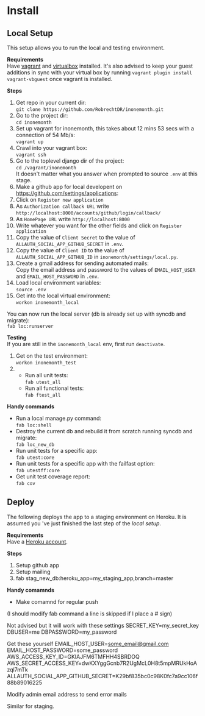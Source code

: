 # Install

## Local Setup

This setup allows you to run the local and testing environment.

**Requirements**   
Have [vagrant](http://www.vagrantup.com/downloads) and [virtualbox](https://www.virtualbox.org/wiki/Downloads) installed. It's also advised to keep your guest additions in sync with your virtual box by  running `vagrant plugin install vagrant-vbguest` once vagrant is installed.


**Steps**

1. Get repo in your current dir:  
  `git clone https://github.com/RobrechtDR/inonemonth.git`
2. Go to the project dir:  
  `cd inonemonth`
3. Set up vagrant for inonemonth, this takes about 12 mins 53 secs with a connection of 54 Mb/s:   
  `vagrant up`
4. Crawl into your vagrant box:  
   `vagrant ssh`  
5. Go to the toplevel django dir of the project:   
  `cd /vagrant/inonemonth`     
   It doesn't matter what you answer when prompted to source `.env` at this stage.
6. Make a github app for local developent on https://github.com/settings/applications:
  1. Click on `Register new application`
  2. As `Authorization callback URL` write `http://localhost:8000/accounts/github/login/callback/`
  3. As `HomePage URL` write `http://localhost:8000`
  4. Write whatever you want for the other fields and click on `Register application`
  5. Copy the value of `Client Secret` to the value of `ALLAUTH_SOCIAL_APP_GITHUB_SECRET` in `.env`.
  6. Copy the value of `Client ID` to the value of `ALLAUTH_SOCIAL_APP_GITHUB_ID` in `inonemonth/settings/local.py`.
7. Create a gmail address for sending automated mails:   
   Copy the email address and password to the values of `EMAIL_HOST_USER` and `EMAIL_HOST_PASSWORD` in `.env`.
8. Load local environment variables:   
   `source .env`
9. Get into the local virtual environment:    
   `workon inonemonth_local`

You can now run the local server (db is already set up with syncdb and migrate):  
  `fab loc:runserver`


**Testing**  
If you are still in the `inonemonth_local` env, first run `deactivate`.  

1. Get on the test environment:   
  `workon inonemonth_test`  
2. * Run all unit tests:  
     `fab utest_all`   
   * Run all functional tests:   
     `fab ftest_all` 


**Handy commands**   

* Run a local manage.py command:  
   `fab loc:shell`
* Destroy the current db and rebuild it from scratch running syncdb and migrate:  
  `fab loc_new_db`  
* Run unit tests for a specific app:   
  `fab utest:core`
* Run unit tests for a specific app with the failfast option:    
  `fab utestff:core`
* Get unit test coverage report:   
  `fab cov`


## Deploy

The following deploys the app to a staging environment on Heroku. It is assumed you 've just finished the last step of the *local setup*.

**Requirements**   
Have a [Heroku account](https://id.heroku.com/signup).

**Steps**

1. Setup github app
2. Setup mailing
3. fab stag_new_db:heroku_app=my_staging_app,branch=master



**Handy comamnds**

* Make comamnd for regular push






(I should modify fab command a line is skipped if I place a # sign)

Not advised but it will work with these settings
SECRET_KEY=my_secret_key
DBUSER=me
DBPASSWORD=my_password

Get these yourself
EMAIL_HOST_USER=some_email@gmail.com
EMAIL_HOST_PASSWORD=some_password
AWS_ACCESS_KEY_ID=GKIAJFM6TMFHH4SBRDOQ
AWS_SECRET_ACCESS_KEY=dwKXYggGcnb7R2UgMcL0H8t5mpMRUkHoAzql7mTk
ALLAUTH_SOCIAL_APP_GITHUB_SECRET=K29bf835bc0c98K0fc7a9cc106f88b89016225


Modify admin email address to send error mails


Similar for staging.

